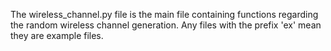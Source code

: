 The wireless_channel.py file is the main file containing functions regarding the random wireless channel generation. Any files with the prefix 'ex' mean they are example files.
